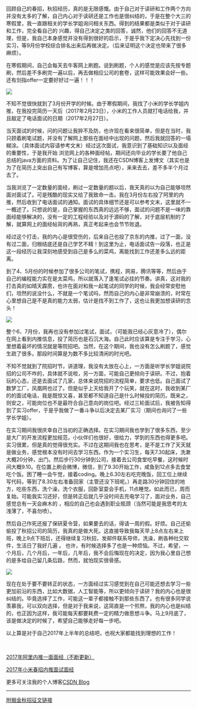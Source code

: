 回顾自己的春招，秋招经历，真的是无限感慨。由于自己对于读研和工作两个方向并没有太多的了解，自己内心对于读研还是工作也是很纠结的，于是在整个大三的寒假里，我一直跟相关的学长学姐询问相关东西。得到的结果都是类似于对于读研和工作，完全看自己的 兴趣，得自己决定之类的回答，诚然，他们的回答不无道理，但是，我自己本身感觉并没有得到很好的启示，于是乎我下定决心先找到一份实习，等9月份学校综合排名出来后再做决定。（后来证明这个决定也带来了很多麻烦）。

在寒假期间，自己会每天去牛客网上刷题。说到刷题，个人的感觉是应该先按专题刷，然后差不多刷完一遍以后，再去做相应公司的套卷，这样可能效果会好一些。还有剑指offer一定要好好过一遍！！！


![](https://user-gold-cdn.xitu.io/2017/9/9/4a9aedf69c1607c96e7a4d1d60a25b59)

不知不觉很快就到了3月份开学的时候。由于寒假期间，我找了小米的学长学姐内推，在我投完简历一天后（2017年2月23日），小米的工作人员就打电话给我，并且敲定了电话面试的日期（2017年2月27日）。

当天面试的时候，问的问题让我猝不及防，也许现在看来很简单，但是在当时，我只顾着刷笔试题，并没有了解网上那些在面经中出现的问题，然后我就回答的一塌糊涂。（具体面试内容请参考文末）经过这次面试，我意识到了基础知识以及面经的重要性，于是我开始 浏览网上的各种面经帖，期间还向毕业的学长要了他自己总结的java方面的资料。为了让自己记住，我还在CSDN博客上发博文（其实也是为了在简历上突出自己有写博客，算是增加亮点吧），来来去去，差不多半个月过去了。

当我浏览了一定数量的面经，刷过一定数量的题以后，我天真的以为自己能够坦然面对面试了。可是残酷的现实又给了我致命一击。我在3月份左右投了阿里的内推，然后收到了电话面试的通知。面试的具体细节还是可以参考文末，这里就不一一概述了。只想说的是，自己掌握的东西真的远远不够，面试的问题不是一味的靠面经能够解决的，没有一定的工程经验以及对于源码的了解，对于底层机制的了解，就算网上的面经帖背的再熟，真正考起来也会节节败退。

经过这个打击，我的内心是很受伤的，后来自己也投了京东的内推，过了一面，没有过二面，归根结底还是自己学艺不精！到这里为止，电话面试告一段落，也正是这一段经历让我深刻地感受到自己是多么的菜鸡，离能找到工作还差多么远的距离。

到了4、5月份的时候参加了很多公司的笔试，携程，网易，腾讯等等，然后由于自己的编程能力实在是太菜鸡，所以就落入了逢笔试必挂的节奏。讲真，这对我的打击真的如晴天霹雳，也许在面对和我一起笔试的同学的时候，我会经常安慰他们，坦然的说没什么，不就是一个笔试吗，然而自己的内心是非常崩溃的，时常在心里想自己是不是真的能力太弱，估计是找不到工作了，这也让我更加想读研的念头！


![](https://user-gold-cdn.xitu.io/2017/9/9/a8ff9afeb5e8bd419b9301789cb90705)

整个6、7月份，我再也没有参加过笔试，面试，（可能我已经心灰意冷了），偶尔在网上看到内推信息，投了简历也是石沉大海。自己此时应该算是专注于学习，心里想着最坏的情况就是等院招吧。当然，在这个期间，我也没有怎么刷题了，感觉生疏了很多。那段时间算是为数不多比较清闲的时光吧。


不知不觉就到了院招时节，讲道理，我没有太放在心上，一方面是听学长学姐说院招的公司不咋的，具体就不说啦，另一方面，可能自己更倾向于读研。不过，抱着玩的心态，还是去面试了几家，总体来说院招的流程简单，要求也低。自己面试了数梦工厂，凤凰网也过了。但是似乎上天给我开了个玩笑，就在这时，我收到某厂的的面试电话，我是既惊又喜，甚至都不知道自己是什么时候投的简历。既来之，则安之，可能岗位也不是最符合自己意向的岗位吧。经过三轮面试后，我被告知得到了实习offer，于是乎我做了一番斗争以后决定去某厂实习（期间也询问了一些学长学姐）。


在实习期间我很庆幸自己当初的正确选择。在实习期间我也学到了很多东西，至少是大厂的开发流程更加规范，小伙伴们也很好，很给力，学到的东西也得更多吧。实习很累，但是真的觉得很充实。不过在这期间我也在思考，是不是工作了天天就是做业务，感觉根本没有时间去学习东西。作为一个实习生，每天7.30起床，洗漱大概20分钟，出门。然后步行30分钟到公司，接着去公司食堂吃早餐，这时候时间大概9.10。在位置上刷会微博，微信，到了9.30开始工作，咸鱼到12点多去食堂吃个饭。困了睡一会午觉，接着coding。晚上6.30左右吃完晚饭，回工位上继续写代码，等到了8.30左右准备回家（主管还没下班呢。）再走路30分钟回住的地方，吃些东西，洗个澡，洗个衣服，回卧室耍会手机，11点睡觉。如此而已，周而复始。可能我实习还好，但是转正后就几乎没时间去充电学习了，面对业务，自己感觉总有一天会麻木的 ，相应的自己也会遇到职业瓶颈（当然可能是我思考的太浅薄了，不喜勿喷）。

然后自己作死还报了保研夏令营，如果要去的话，得请一周的假。好烦。自己还偷偷投了秋招公司的简历，我真的是做大死。这直接导致我每天早上8点左右来上班，晚上9点下班后，还得继续复习秋招，发邮件联系导师，洗澡，刷各种社交软件，生活日了我好几遍 。
也许，有时候选择多了也是一种烦恼。不过，希望，一个月后，几个月后，一年后，几年后，我不会后悔现在的决定，因为我心里自己想的是多给自己留几条后路，然而，就怕现实很骨感。


![](https://user-gold-cdn.xitu.io/2017/9/9/bc0a568b87aff686735b73584c74efcd)

现在在处于要不要转正的状态，一方面经过实习感觉到在自己可能还想去学习一些更加前沿的东西，比如大数据，人工智能等，所以更倾向于读研？我的内心也是很纠结的。毕竟选择了工作，可能这一辈子都接触不到那些东西了。也有很多同学说羡慕我，可以双向选择，但是对于我来说，这简直是一个煎熬，我的内心也是纠结的，也正因为这样，我可能每天都要耗费一定的精力做思想斗争。马上9月底了，该是做决定的时候了，希望自己能够走好每一步吧。

以上算是对于自己2017年上半年的总结吧，也祝大家都能找到理想的工作！

<br>

[2017年阿里内推一面面经（不断更新）](http://blog.csdn.net/sinat_35512245/article/details/60873196)

[2017年小米春招内推面试面经](http://blog.csdn.net/sinat_35512245/article/details/58209966)
<br>

更多可关注我的个人博客[CSDN Blog](http://blog.csdn.net/sinat_35512245)

----

 [附掘金秋招征文链接](https://juejin.im/post/59aa744ff265da247c4f145c)
